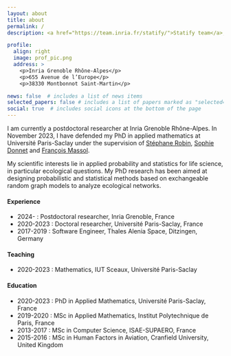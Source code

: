 ```yaml
---
layout: about
title: about
permalink: /
description: <a href="https://team.inria.fr/statify/">Statify team</a>, Inria, Laboratoire Jean Kuntzmann, Université Grenoble Alpes.

profile:
  align: right
  image: prof_pic.png
  address: >
    <p>Inria Grenoble Rhône-Alpes</p>
    <p>655 Avenue de l’Europe</p>
    <p>38330 Montbonnot Saint-Martin</p>

news: false  # includes a list of news items
selected_papers: false # includes a list of papers marked as "selected={true}"
social: true  # includes social icons at the bottom of the page
---
```


I am currently a postdoctoral researcher at Inria Grenoble Rhône-Alpes. In November 2023, I have defended my PhD in applied mathematics at Université Paris-Saclay under the supervision of [Stéphane Robin](https://sites.google.com/view/srobin-lpsm/), [Sophie Donnet](https://sophiedonnet.github.io) and [François Massol](https://sites.google.com/a/polytechnique.org/francoismassol/home).

My scientific interests lie in applied probability and statistics for life science, in particular ecological questions. My PhD research has been aimed at designing probabilistic and statistical methods based on exchangeable random graph models to analyze ecological networks.

#### Experience

- 2024- : Postdoctoral researcher, Inria Grenoble, France
- 2020-2023 : Doctoral researcher, Université Paris-Saclay, France
- 2017-2019 : Software Engineer, Thales Alenia Space, Ditzingen, Germany

#### Teaching

- 2020-2023 : Mathematics, IUT Sceaux, Université Paris-Saclay

#### Education

- 2020-2023 : PhD in Applied Mathematics, Université Paris-Saclay, France
- 2019-2020 : MSc in Applied Mathematics, Institut Polytechnique de Paris, France
- 2013-2017 : MSc in Computer Science, ISAE-SUPAERO, France
- 2015-2016 : MSc in Human Factors in Aviation, Cranfield University, United Kingdom